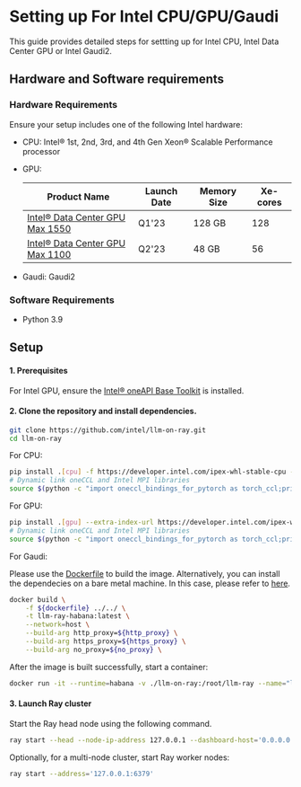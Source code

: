 # Setting up For Intel CPU/GPU/Gaudi

This guide provides detailed steps for settting up for Intel CPU, Intel Data Center GPU or Intel Gaudi2.

## Hardware and Software requirements

### Hardware Requirements

Ensure your setup includes one of the following Intel hardware:

* CPU:
Intel® 1st, 2nd, 3rd, and 4th Gen Xeon® Scalable Performance processor

* GPU:

    |Product Name|Launch Date|Memory Size|Xe-cores|
    |---|---|---|---|
    |[Intel® Data Center GPU Max 1550](https://www.intel.com/content/www/us/en/products/sku/232873/intel-data-center-gpu-max-1550/specifications.html)|Q1'23|128 GB|128|
    |[Intel® Data Center GPU Max 1100](https://www.intel.com/content/www/us/en/products/sku/232876/intel-data-center-gpu-max-1100/specifications.html)|Q2'23|48 GB|56|

* Gaudi: Gaudi2

### Software Requirements
- Python 3.9

## Setup

#### 1. Prerequisites
For Intel GPU, ensure the [Intel® oneAPI Base Toolkit](https://www.intel.com/content/www/us/en/developer/tools/oneapi/base-toolkit.html) is installed.

#### 2. Clone the repository and install dependencies.
```bash
git clone https://github.com/intel/llm-on-ray.git
cd llm-on-ray
```
For CPU:
```bash
pip install .[cpu] -f https://developer.intel.com/ipex-whl-stable-cpu -f https://download.pytorch.org/whl/torch_stable.html
# Dynamic link oneCCL and Intel MPI libraries
source $(python -c "import oneccl_bindings_for_pytorch as torch_ccl;print(torch_ccl.cwd)")/env/setvars.sh
```
For GPU:
```bash
pip install .[gpu] --extra-index-url https://developer.intel.com/ipex-whl-stable-xpu
# Dynamic link oneCCL and Intel MPI libraries
source $(python -c "import oneccl_bindings_for_pytorch as torch_ccl;print(torch_ccl.cwd)")/env/setvars.sh
```

For Gaudi:

Please use the [Dockerfile](../inference/habana/Dockerfile) to build the image. Alternatively, you can install the dependecies on a bare metal machine. In this case, please refer to [here](https://docs.habana.ai/en/latest/Installation_Guide/Bare_Metal_Fresh_OS.html#build-docker-bare).

```bash
docker build \
    -f ${dockerfile} ../../ \
    -t llm-ray-habana:latest \
    --network=host \
    --build-arg http_proxy=${http_proxy} \
    --build-arg https_proxy=${https_proxy} \
    --build-arg no_proxy=${no_proxy} \
```

After the image is built successfully, start a container:

```bash
docker run -it --runtime=habana -v ./llm-on-ray:/root/llm-ray --name="llm-ray-habana-demo" llm-ray-habana:latest 
```

#### 3. Launch Ray cluster
Start the Ray head node using the following command.
```bash
ray start --head --node-ip-address 127.0.0.1 --dashboard-host='0.0.0.0' --dashboard-port=8265
```
Optionally, for a multi-node cluster, start Ray worker nodes:
```bash
ray start --address='127.0.0.1:6379'
```
